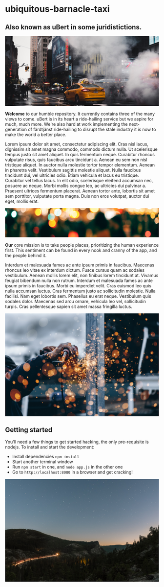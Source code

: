 # ubiquitous-barnacle-taxi
## Also known as uBert in some juridistictions.

![Image of Taxis](https://github.com/novium/ubiquitous-barnacle/blob/instructions/extra/taxi.jpg)

**Welcome** to our humble repository. It currently contains three of the many views to come. uBert is in its heart a ride-hailing service but we aspire for much, much more. We're also hard at work implementing the next-generation of färdtjänst ride-hailing to disrupt the stale industry it is now to make the world a better place.

Lorem ipsum dolor sit amet, consectetur adipiscing elit. Cras nisl lacus, dignissim sit amet magna commodo, commodo dictum nulla. Ut scelerisque tempus justo sit amet aliquet. In quis fermentum neque. Curabitur rhoncus vulputate risus, quis faucibus arcu tincidunt a. Aenean eu sem non nisl tristique aliquet. In auctor nulla molestie tortor tempor elementum. Aenean in pharetra velit. Vestibulum sagittis molestie aliquet. Nulla faucibus tincidunt dui, vel ultricies odio. Etiam vehicula et lacus eu tristique. Curabitur vel tellus lacus. In elit odio, scelerisque eleifend accumsan nec, posuere ac neque. Morbi mollis congue leo, ac ultricies dui pulvinar a. Praesent ultrices fermentum placerat. Aenean tortor ante, lobortis sit amet sem porttitor, vulputate porta magna. Duis non eros volutpat, auctor dui eget, mollis erat. 

![Image of People](https://github.com/novium/ubiquitous-barnacle/blob/instructions/extra/blur.jpg)

**Our** core mission is to take people places, prioritizing the human experience first. This sentiment can be found in every nook and cranny of the app, and the people behind it.

Interdum et malesuada fames ac ante ipsum primis in faucibus. Maecenas rhoncus leo vitae ex interdum dictum. Fusce cursus quam ac sodales vestibulum. Aenean mollis lorem elit, non finibus lorem tincidunt at. Vivamus feugiat bibendum nulla non rutrum. Interdum et malesuada fames ac ante ipsum primis in faucibus. Morbi eu imperdiet velit. Cras euismod leo quis nulla accumsan luctus. Cras fermentum justo ac sollicitudin molestie. Nulla facilisi. Nam eget lobortis sem. Phasellus eu erat neque. Vestibulum quis sodales dolor. Maecenas sed arcu ornare, vehicula leo vel, sollicitudin turpis. Cras pellentesque sapien sit amet massa fringilla luctus. 

![Image of person](https://github.com/novium/ubiquitous-barnacle/blob/instructions/extra/work.jpg)

## Getting started
You'll need a few things to get started hacking, the only pre-requisite is nodejs. To install and start the development:
* Install dependencies `npm install`
* Start another terminal window
* Run `npm start` in one, and `node app.js` in the other one
* Go to `http://localhost:8080` in a browser and get cracking!

![Image of space](https://github.com/novium/ubiquitous-barnacle/blob/instructions/extra/space.jpg)
